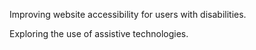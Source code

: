 Improving website accessibility for users with disabilities.

Exploring the use of assistive technologies.